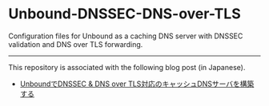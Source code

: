 # Unbound-DNSSEC-DNS-over-TLS
Configuration files for Unbound as a caching DNS server with DNSSEC validation and DNS over TLS forwarding.

___

This repository is associated with the following blog post (in Japanese).

- [UnboundでDNSSEC & DNS over TLS対応のキャッシュDNSサーバを構築する](https://blog.c6h12o6.org/post/unbound-dnssec-dns-over-tls/)
